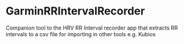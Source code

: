 # GarminRRIntervalRecorder
Companion tool to the HRV RR Interval recorder app that extracts RR intervals to a csv file for importing in other tools e.g. Kubios
